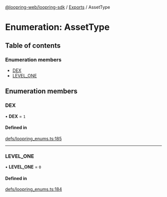 [@loopring-web/loopring-sdk](../README.md) / [Exports](../modules.md) / AssetType

# Enumeration: AssetType

## Table of contents

### Enumeration members

- [DEX](AssetType.md#dex)
- [LEVEL\_ONE](AssetType.md#level_one)

## Enumeration members

### DEX

• **DEX** = `1`

#### Defined in

[defs/loopring_enums.ts:185](https://github.com/Loopring/loopring_sdk/blob/9d83b66/src/defs/loopring_enums.ts#L185)

___

### LEVEL\_ONE

• **LEVEL\_ONE** = `0`

#### Defined in

[defs/loopring_enums.ts:184](https://github.com/Loopring/loopring_sdk/blob/9d83b66/src/defs/loopring_enums.ts#L184)
